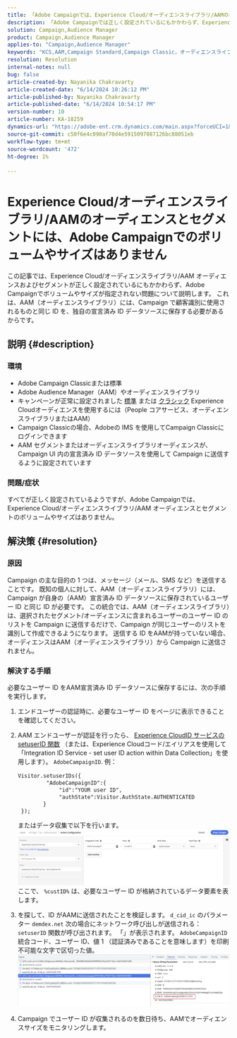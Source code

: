 ```yaml
---
title: 「Adobe Campaignでは、Experience Cloud/オーディエンスライブラリ/AAMのオーディエンスとセグメントのボリュームやサイズがありません」
description: 「Adobe Campaignでは正しく設定されているにもかかわらず、Experience Cloud/オーディエンスライブラリ/AAM オーディエンスとセグメントにボリュームやサイズがない理由を説明します。」
solution: Campaign,Audience Manager
product: Campaign,Audience Manager
applies-to: "Campaign,Audience Manager"
keywords: "KCS,AAM,Campaign Standard,Campaign Classic，オーディエンスライブラリ，People コアサービス，Experience Cloudオーディエンス"
resolution: Resolution
internal-notes: null
bug: false
article-created-by: Nayanika Chakravarty
article-created-date: "6/14/2024 10:26:12 PM"
article-published-by: Nayanika Chakravarty
article-published-date: "6/14/2024 10:54:17 PM"
version-number: 10
article-number: KA-18259
dynamics-url: "https://adobe-ent.crm.dynamics.com/main.aspx?forceUCI=1&pagetype=entityrecord&etn=knowledgearticle&id=58e4c019-9d2a-ef11-840b-6045bd006704"
source-git-commit: c50f6e4c090af70d4e5915097087126bc88051eb
workflow-type: tm+mt
source-wordcount: '472'
ht-degree: 1%

---
```


# Experience Cloud/オーディエンスライブラリ/AAMのオーディエンスとセグメントには、Adobe Campaignでのボリュームやサイズはありません


この記事では、Experience Cloud/オーディエンスライブラリ/AAM オーディエンスおよびセグメントが正しく設定されているにもかかわらず、Adobe Campaignでボリュームやサイズが指定されない問題について説明します。 これは、AAM（オーディエンスライブラリ）には、Campaign で顧客識別に使用されるものと同じ ID を、独自の宣言済み ID データソースに保存する必要があるからです。

## 説明 {#description}


### 環境









- Adobe Campaign Classicまたは標準
- Adobe Audience Manager（AAM）やオーディエンスライブラリ
- キャンペーンが正常に設定されました [標準](https://experienceleague.adobe.com/docs/campaign-standard/using/integrating-with-adobe-cloud/working-with-campaign-and-audience-manager-or-people-core-service/provisioning-and-configuring-integration-with-audience-manager-or-people-core-service.html?lang=en) または [クラシック](https://experienceleague.adobe.com/docs/campaign-classic/using/integrating-with-adobe-experience-cloud/audience-sharing/configuring-shared-audiences-integration-in-adobe-campaign.html?lang=en) Experience Cloudオーディエンスを使用するには（People コアサービス、オーディエンスライブラリまたはAAM）
- Campaign Classicの場合、Adobeの IMS を使用してCampaign Classicにログインできます
- AAM セグメントまたはオーディエンスライブラリオーディエンスが、Campaign UI 内の宣言済み ID データソースを使用して Campaign に送信するように設定されています


### 問題/症状 

すべてが正しく設定されているようですが、Adobe Campaignでは、Experience Cloud/オーディエンスライブラリ/AAM オーディエンスとセグメントのボリュームやサイズはありません。


## 解決策 {#resolution}


### 原因

Campaign の主な目的の 1 つは、メッセージ（メール、SMS など）を送信することです。 既知の個人に対して、AAM（オーディエンスライブラリ）には、Campaign が自身の（AAM）宣言済み ID データソースに保存されているユーザー ID と同じ ID が必要です。 この統合では、AAM（オーディエンスライブラリ）は、選択されたセグメント/オーディエンスに含まれるユーザーのユーザー ID のリストを Campaign に送信するだけで、Campaign が同じユーザーのリストを識別して作成できるようになります。 送信する ID をAAMが持っていない場合、オーディエンスはAAM（オーディエンスライブラリ）から Campaign に送信されません。

### 解決する手順

必要なユーザー ID をAAM宣言済み ID データソースに保存するには、次の手順を実行します。

1. エンドユーザーの認証時に、必要なユーザー ID をページに表示できることを確認してください。
2. AAM エンドユーザーが認証を行ったら、 [Experience CloudID サービスの setuserID 関数](https://experienceleague.adobe.com/docs/id-service/using/id-service-api/methods/setcustomerids.html?lang=en) （または、Experience Cloudコード/エイリアスを使用して「Integration ID Service - set user ID action within Data Collection」を使用します）。 `AdobeCampaignID`. 例：


   ```
   Visitor.setuserIDs({
            "AdobeCampaignID":{ 
                "id":"YOUR user ID", 
                "authState":Visitor.AuthState.AUTHENTICATED 
           } 
    });
   ```


   またはデータ収集で以下を行います。
   ![](assets/4e9305cf-76a5-ec11-983f-0022480b028f.png)
ここで、 `%custID%` は、必要なユーザー ID が格納されているデータ要素を表します。
3. を探して、ID がAAMに送信されたことを検証します。 `d_cid_ic` のパラメーター `demdex.net` 次の場合にネットワーク呼び出しが送信される： `setuserID` 関数が呼び出されます。 「」が表示されます。 `AdobeCampaignID` 統合コード、ユーザー ID、値 1 （認証済みであることを意味します）を印刷不可能な文字で区切った値。    ![](assets/4f9305cf-76a5-ec11-983f-0022480b028f.png)
4. Campaign でユーザー ID が収集されるのを数日待ち、AAMでオーディエンスサイズをモニタリングします。

